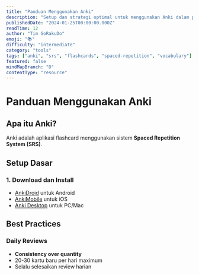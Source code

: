 ```yaml
---
title: "Panduan Menggunakan Anki"
description: "Setup dan strategi optimal untuk menggunakan Anki dalam pembelajaran bahasa Jepang."
publishedDate: "2024-01-25T00:00:00.000Z"
readTime: 12
author: "Tim GoRakuDo"
emoji: "📚"
difficulty: "intermediate"
category: "tools"
tags: ["anki", "srs", "flashcards", "spaced-repetition", "vocabulary"]
featured: false
mindMapBranch: "D"
contentType: "resource"
---
```


# Panduan Menggunakan Anki

## Apa itu Anki?

Anki adalah aplikasi flashcard menggunakan sistem **Spaced Repetition System (SRS)**.

## Setup Dasar

### 1. Download dan Install

- [AnkiDroid](https://play.google.com/store/apps/details?id=com.ichi2.anki) untuk Android
- [AnkiMobile](https://apps.apple.com/app/ankimobile-flashcards/id373493387) untuk iOS
- [Anki Desktop](https://apps.ankiweb.net/) untuk PC/Mac

## Best Practices

### Daily Reviews

- **Consistency over quantity**
- 20-30 kartu baru per hari maximum
- Selalu selesaikan review harian
